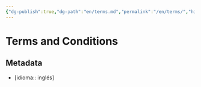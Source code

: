 ```yaml
---
{"dg-publish":true,"dg-path":"en/terms.md","permalink":"/en/terms/","hide":true,"tags":["www"],"noteIcon":1,"created":"2024-04-07T15:12:05.313-06:00","updated":"2024-04-07T19:21:12.197-06:00"}
---
```


# Terms and Conditions

## Metadata

- [idioma:: inglés]